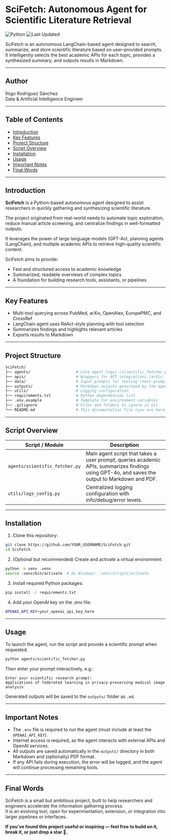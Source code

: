 # SciFetch: Autonomous Agent for Scientific Literature Retrieval

![Python](https://img.shields.io/badge/Python-3.11-blue.svg)
![Last Updated](https://img.shields.io/badge/Last%20Updated-April%202025-brightgreen)

SciFetch is an autonomous LangChain-based agent designed to search, summarize, and store scientific literature based on user-provided prompts. It intelligently selects the best academic APIs for each topic, provides a synthesized summary, and outputs results in Markdown.

---

## Author

Íñigo Rodríguez Sánchez  
Data & Artificial Intelligence Engineer

---

## Table of Contents

- [Introduction](#introduction)
- [Key Features](#key-features)
- [Project Structure](#project-structure)
- [Script Overview](#script-overview)
- [Installation](#installation)
- [Usage](#usage)
- [Important Notes](#important-notes)
- [Final Words](#final-words)

---

## Introduction

**SciFetch** is a Python-based autonomous agent designed to assist researchers in quickly gathering and synthesizing scientific literature.

The project originated from real-world needs to automate topic exploration, reduce manual article screening, and centralize findings in well-formatted outputs.  

It leverages the power of large language models (GPT-4o), planning agents (LangChain), and multiple academic APIs to retrieve high-quality scientific content.

SciFetch aims to provide:

- Fast and structured access to academic knowledge
- Summarized, readable overviews of complex topics
- A foundation for building research tools, assistants, or pipelines

---

## Key Features

- Multi-tool querying across PubMed, arXiv, OpenAlex, EuropePMC, and CrossRef
- LangChain agent uses ReAct-style planning with tool selection
- Summarizes findings and highlights relevant articles
- Exports results to Markdown

---

## Project Structure

```bash
SciFetch/
├── agents/                    # Core agent logic (scientific_fetcher.py)
├── apis/                      # Wrappers for API integrations (arXiv, PubMed, OpenAlex, etc.)
├── data/                      # Input prompts for testing (test-prompts.txt)
├── outputs/                   # Markdown outputs generated by the agent
├── utils/                     # Logging configuration
├── requirements.txt           # Python dependencies list
├── .env.example               # Template for environment variables
├── .gitignore                 # Files and folders to ignore in Git
└── README.md                  # This documentation file (you are here)
```

---

## Script Overview

| Script / Module                | Description                                                                                                                                    |
|--------------------------------|------------------------------------------------------------------------------------------------------------------------------------------------|
| `agents/scientific_fetcher.py` | Main agent script that takes a user prompt, queries academic APIs, summarizes findings using GPT-4o, and saves the output to Markdown and PDF. |
| `utils/logs_config.py`         | Centralized logging configuration with info/debug/error levels.                                                                                |

---

## Installation

1. Clone this repository:
```bash
git clone https://github.com/YOUR_USERNAME/SciFetch.git
cd SciFetch
```

2. (Optional but recommended) Create and activate a virtual environment:
```bash
python -m venv .venv
source .venv/bin/activate  # On Windows: .venv\Scripts\activate
```

3. Install required Python packages:
```bash
pip install -r requirements.txt
```

4. Add your OpenAI key on the .env file:
```bash
OPENAI_API_KEY=your_openai_api_key_here
```

---

## Usage

To launch the agent, run the script and provide a scientific prompt when requested.

```bash
python agents/scientific_fetcher.py
```

Then enter your prompt interactively, e.g.:

```
Enter your scientific research prompt:
Applications of federated learning in privacy-preserving medical image analysis
```

Generated outputs will be saved to the `outputs/` folder as `.md`.

---

## Important Notes

- The `.env` file is required to run the agent (must include at least the `OPENAI_API_KEY`).
- Internet access is required, as the agent interacts with external APIs and OpenAI services.
- All outputs are saved automatically in the `outputs/` directory in both Markdown and (optionally) PDF format.
- If any API fails during execution, the error will be logged, and the agent will continue processing remaining tools.

---

## Final Words

SciFetch is a small but ambitious project, built to help researchers and engineers accelerate the information gathering process.   
It is an evolving tool, open for experimentation, extension, or integration into larger pipelines or interfaces.

**If you’ve found this project useful or inspiring — feel free to build on it, break it, or just drop a star 🌟.**

